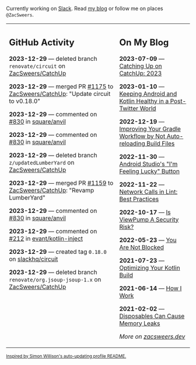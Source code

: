 Currently working on [Slack](https://slack.com/). Read [my blog](https://zacsweers.dev/) or follow me on places `@ZacSweers`.

<table><tr><td valign="top" width="60%">

## GitHub Activity
<!-- githubActivity starts -->
**2023-12-29** — deleted branch `renovate/circuit` on [ZacSweers/CatchUp](https://github.com/ZacSweers/CatchUp)

**2023-12-29** — merged PR [#1175](https://github.com/ZacSweers/CatchUp/pull/1175) to [ZacSweers/CatchUp](https://github.com/ZacSweers/CatchUp): "Update circuit to v0.18.0"

**2023-12-29** — commented on [#830](https://github.com/square/anvil/pull/830#issuecomment-1872365745) in [square/anvil](https://github.com/square/anvil)

**2023-12-29** — commented on [#830](https://github.com/square/anvil/pull/830#issuecomment-1872356888) in [square/anvil](https://github.com/square/anvil)

**2023-12-29** — deleted branch `z/updatedLumberYard` on [ZacSweers/CatchUp](https://github.com/ZacSweers/CatchUp)

**2023-12-29** — merged PR [#1159](https://github.com/ZacSweers/CatchUp/pull/1159) to [ZacSweers/CatchUp](https://github.com/ZacSweers/CatchUp): "Revamp LumberYard"

**2023-12-29** — commented on [#830](https://github.com/square/anvil/pull/830#issuecomment-1872344448) in [square/anvil](https://github.com/square/anvil)

**2023-12-29** — commented on [#212](https://github.com/evant/kotlin-inject/issues/212#issuecomment-1872336047) in [evant/kotlin-inject](https://github.com/evant/kotlin-inject)

**2023-12-29** — created tag `0.18.0` on [slackhq/circuit](https://github.com/slackhq/circuit)

**2023-12-29** — deleted branch `renovate/org.jsoup-jsoup-1.x` on [ZacSweers/CatchUp](https://github.com/ZacSweers/CatchUp)
<!-- githubActivity ends -->
</td><td valign="top" width="40%">

## On My Blog
<!-- blog starts -->
**2023-07-09** — [Catching Up on CatchUp: 2023](https://www.zacsweers.dev/catching-up-on-catchup-2023/)

**2023-01-10** — [Keeping Android and Kotlin Healthy in a Post-Twitter World](https://www.zacsweers.dev/keeping-android-healthy/)

**2022-12-19** — [Improving Your Gradle Workflow by Not Auto-reloading Build Files](https://www.zacsweers.dev/improving-your-workflow-by-not-auto-reloading-build-files/)

**2022-11-30** — [Android Studio's "I'm Feeling Lucky" Button](https://www.zacsweers.dev/android-studios-im-feeling-lucky-button/)

**2022-11-22** — [Network Calls in Lint: Best Practices](https://www.zacsweers.dev/network-calls-in-lint-best-practices/)

**2022-10-17** — [Is ViewPump A Security Risk?](https://www.zacsweers.dev/is-viewpump-a-security-risk/)

**2022-05-23** — [You Are Not Blocked](https://www.zacsweers.dev/you-are-not-blocked/)

**2021-07-23** — [Optimizing Your Kotlin Build](https://www.zacsweers.dev/optimizing-your-kotlin-build/)

**2021-06-14** — [How I Work](https://www.zacsweers.dev/how-i-work/)

**2021-02-02** — [Disposables Can Cause Memory Leaks](https://www.zacsweers.dev/disposables-can-cause-memory-leaks/)
<!-- blog ends -->
_More on [zacsweers.dev](https://zacsweers.dev/)_
</td></tr></table>

<sub><a href="https://simonwillison.net/2020/Jul/10/self-updating-profile-readme/">Inspired by Simon Willison's auto-updating profile README.</a></sub>